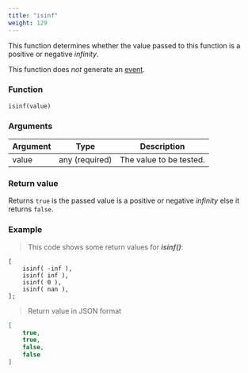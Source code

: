 ```yaml
---
title: "isinf"
weight: 129
---
```


This function determines whether the value passed to this function
is a positive or negative *infinity*.

This function does *not* generate an [event](../../events).

### Function

`isinf(value)`

### Arguments

Argument | Type | Description
-------- | ---- | -----------
value | any (required) | The value to be tested.

### Return value

Returns `true` is the passed value is a positive or negative *infinity* else it returns `false`.

### Example

> This code shows some return values for ***isinf()***:

```thingsdb,json_response
[
    isinf( -inf ),
    isinf( inf ),
    isinf( 0 ),
    isinf( nan ),
];
```

> Return value in JSON format

```json
[
    true,
    true,
    false,
    false
]
```
